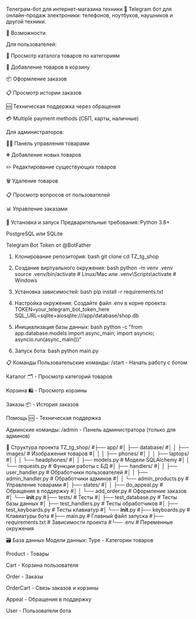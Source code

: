 Телеграм-бот для интернет-магазина техники
🤖 Telegram бот для онлайн-продаж электроники: телефонов, ноутбуков, наушников и другой техники.

🌟 Возможности

Для пользователей:

📱 Просмотр каталога товаров по категориям

🛒 Добавление товаров в корзину

📦 Оформление заказов

📋 Просмотр истории заказов

🆘 Техническая поддержка через обращения

💳 Multiple payment methods (СБП, карты, наличные)

Для администраторов:

👨‍💻 Панель управления товарами

➕ Добавление новых товаров

✏️ Редактирование существующих товаров

🗑️ Удаление товаров

📋 Просмотр вопросов от пользователей

📊 Управление заказами

🚀 Установка и запуск
Предварительные требования:
Python 3.8+

PostgreSQL или SQLite

Telegram Bot Token от @BotFather

1. Клонирование репозитория:
bash
git clone <your-repo-url>
cd TZ_tg_shop

2. Создание виртуального окружения:
bash
python -m venv .venv
source .venv/bin/activate  # Linux/Mac
или
.venv\Scripts\activate     # Windows

3. Установка зависимостей:
bash
pip install -r requirements.txt

4. Настройка окружения:
   Создайте файл .env в корне проекта:
   TOKEN=your_telegram_bot_token_here
   SQL_URL=sqlite+aiosqlite:///app/database/shop.db
5. Инициализация базы данных:
bash
python -c "from app.database.models import async_main; import asyncio; asyncio.run(async_main())"
6. Запуск бота:
bash
python main.py


📋 Команды
Пользовательские команды:
/start - Начать работу с ботом

Каталог 🗂 - Просмотр категорий товаров

Корзина 🛍 - Просмотр корзины

Заказы 📦 - История заказов

Помощь 🆘 - Техническая поддержка

Админские команды:
/admin - Панель администратора (только для админов)

📁 Структура проекта
TZ_tg_shop/
#├── app/
#│   ├── database/
#│   │   ├── images/          # Изображения товаров
#│   │   │   ├── phones/
#│   │   │   ├── laptops/
#│   │   │   └── headphones/
#│   │   ├── models.py        # Модели SQLAlchemy
#│   │   └── requests.py      # Функции работы с БД
#│   ├── handlers/
#│   │   ├── user_handler.py  # Обработчики пользователей
#│   │   ├── admin_handler.py # Обработчики админов
#│   │   └── admin_products.py # Управление товарами
#│   ├── states/
#│   │   ├── do_appeal.py     # Обращения в поддержку
#│   │   └── add_order.py     # Оформление заказов
#│   └── __init__.py
#├── tests/                   # Тесты
#│   ├── test_database.py     # Тесты базы данных
#│   ├── test_handlers.py     # Тесты обработчиков
#│   ├── test_keyboards.py    # Тесты клавиатур
#│   └── __init__.py
#├── keyboards.py            # Клавиатуры бота
#├── main.py                # Главный файл запуска
#├── requirements.txt       # Зависимости проекта
#└── .env                  # Переменные окружения


🗃️ База данных
Модели данных:
Type - Категории товаров

Product - Товары

Cart - Корзина пользователя

Order - Заказы

OrderCart - Связь заказов и корзины

Appeal - Обращения в поддержку

User - Пользователи бота
